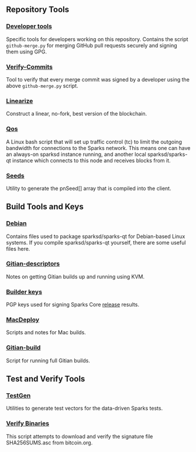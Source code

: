 Repository Tools
---------------------

### [Developer tools](/contrib/devtools) ###
Specific tools for developers working on this repository.
Contains the script `github-merge.py` for merging GitHub pull requests securely and signing them using GPG.

### [Verify-Commits](/contrib/verify-commits) ###
Tool to verify that every merge commit was signed by a developer using the above `github-merge.py` script.

### [Linearize](/contrib/linearize) ###
Construct a linear, no-fork, best version of the blockchain.

### [Qos](/contrib/qos) ###
A Linux bash script that will set up traffic control (tc) to limit the outgoing bandwidth for connections to the Sparks network. This means one can have an always-on sparksd instance running, and another local sparksd/sparks-qt instance which connects to this node and receives blocks from it.

### [Seeds](/contrib/seeds) ###
Utility to generate the pnSeed[] array that is compiled into the client.

Build Tools and Keys
---------------------

### [Debian](/contrib/debian) ###
Contains files used to package sparksd/sparks-qt
for Debian-based Linux systems. If you compile sparksd/sparks-qt yourself, there are some useful files here.

### [Gitian-descriptors](/contrib/gitian-descriptors) ###
Notes on getting Gitian builds up and running using KVM.

### [Builder keys](/contrib/builder-keys)
PGP keys used for signing Sparks Core [release](/doc/release-process.md) results.

### [MacDeploy](/contrib/macdeploy) ###
Scripts and notes for Mac builds.

### [Gitian-build](/contrib/gitian-build.py) ###
Script for running full Gitian builds.

Test and Verify Tools
---------------------

### [TestGen](/contrib/testgen) ###
Utilities to generate test vectors for the data-driven Sparks tests.

### [Verify Binaries](/contrib/verifybinaries) ###
This script attempts to download and verify the signature file SHA256SUMS.asc from bitcoin.org.
